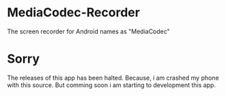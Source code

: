 # MediaCodec-Recorder
The screen recorder for Android names as "MediaCodec"
# Sorry
The releases of this app has been halted. Because, i am crashed my phone with this source. But comming soon i am starting to development this app.
